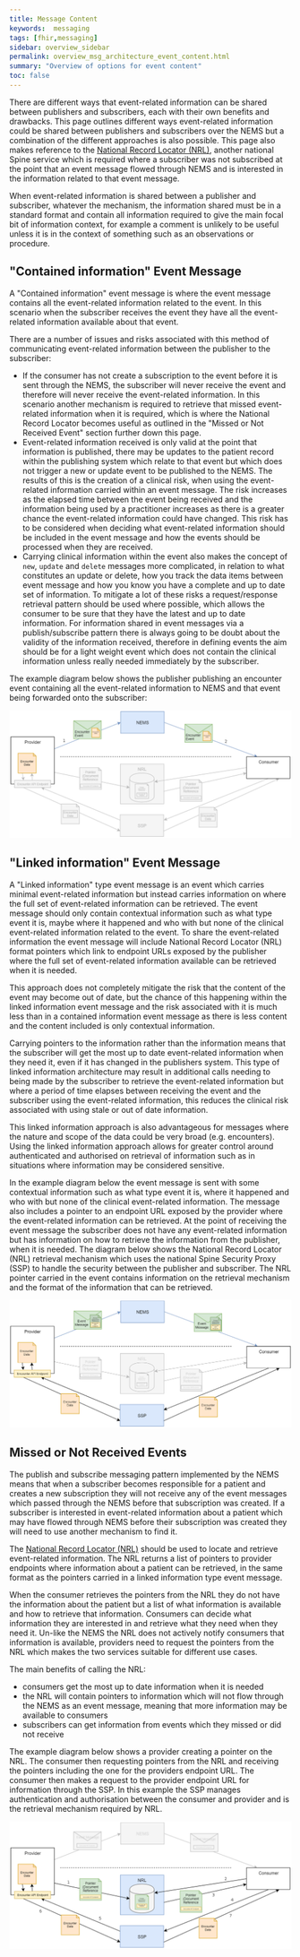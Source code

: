 ```yaml
---
title: Message Content
keywords:  messaging
tags: [fhir,messaging]
sidebar: overview_sidebar
permalink: overview_msg_architecture_event_content.html
summary: "Overview of options for event content"
toc: false
---
```


There are different ways that event-related information can be shared between publishers and subscribers, each with their own benefits and drawbacks. This page outlines different ways event-related information could be shared between publishers and subscribers over the NEMS but a combination of the different approaches is also possible. This page also makes reference to the [National Record Locator (NRL)](https://developer.nhs.uk/apis/nrl/), another national Spine service which is required where a subscriber was not subscribed at the point that an event message flowed through NEMS and is interested in the information related to that event message.

When event-related information is shared between a publisher and subscriber, whatever the mechanism, the information shared must be in a standard format and contain all information required to give the main focal bit of information context, for example a comment is unlikely to be useful unless it is in the context of something such as an observations or procedure.


## "Contained information" Event Message

A "Contained information" event message is where the event message contains all the event-related information related to the event. In this scenario when the subscriber receives the event they have all the event-related information available about that event.

There are a number of issues and risks associated with this method of communicating event-related information between the publisher to the subscriber:
- If the consumer has not create a subscription to the event before it is sent through the NEMS, the subscriber will never receive the event and therefore will never receive the event-related information. In this scenario another mechanism is required to retrieve that missed event-related information when it is required, which is where the National Record Locator becomes useful as outlined in the "Missed or Not Received Event" section further down this page.
- Event-related information received is only valid at the point that information is published, there may be updates to the patient record within the publishing system which relate to that event but which does not trigger a new or update event to be published to the NEMS. The results of this is the creation of a clinical risk, when using the event-related information carried within an event message. The risk increases as the elapsed time between the event being received and the information being used by a practitioner increases as there is a greater chance the event-related information could have changed. This risk has to be considered when deciding what event-related information should be included in the event message and how the events should be processed when they are received.
- Carrying clinical information within the event also makes the concept of `new`, `update` and `delete` messages more complicated, in relation to what constitutes an update or delete, how you track the data items between event message and how you know you have a complete and up to date set of information. To mitigate a lot of these risks a request/response retrieval pattern should be used where possible, which allows the consumer to be sure that they have the latest and up to date information. For information shared in event messages via a publish/subscribe pattern there is always going to be doubt about the validity of the information received, therefore in defining events the aim should be for a light weight event which does not contain the clinical information unless really needed immediately by the subscriber.

The example diagram below shows the publisher publishing an encounter event containing all the event-related information to NEMS and that event being forwarded onto the subscriber:

<div style="text-align:center; margin-bottom:20px" >
	<a href="images/overview/msg_full_fat.png" target="_blank"><img src="images/overview/msg_full_fat.png"></a>
</div>


## "Linked information" Event Message

A "Linked information" type event message is an event which carries minimal event-related information but instead carries information on where the full set of event-related information can be retrieved. The event message should only contain contextual information such as what type event it is, maybe where it happened and who with but none of the clinical event-related information related to the event. To share the event-related information the event message will include National Record Locator (NRL) format pointers which link to endpoint URLs exposed by the publisher where the full set of event-related information available can be retrieved when it is needed.

This approach does not completely mitigate the risk that the content of the event may become out of date, but the chance of this happening within the linked information event message and the risk associated with it is much less than in a contained information event message as there is less content and the content included is only contextual information.

Carrying pointers to the information rather than the information means that the subscriber will get the most up to date event-related information when they need it, even if it has changed in the publishers system. This type of linked information architecture may result in additional calls needing to being made by the subscriber to retrieve the event-related information but where a period of time elapses between receiving the event and the subscriber using the event-related information, this reduces the clinical risk associated with using stale or out of date information.

This linked information approach is also advantageous for messages where the nature and scope of the data could be very broad (e.g. encounters). Using the linked information approach allows for greater control around authenticated and authorised on retrieval of information such as in situations where information may be considered sensitive.

In the example diagram below the event message is sent with some contextual information such as what type event it is, where it happened and who with but none of the clinical event-related information. The message also includes a pointer to an endpoint URL exposed by the provider where the event-related information can be retrieved. At the point of receiving the event message the subscriber does not have any event-related information but has information on how to retrieve the information from the publisher, when it is needed. The diagram below shows the National Record Locator (NRL) retrieval mechanism which uses the national Spine Security Proxy (SSP) to handle the security between the publisher and subscriber. The NRL pointer carried in the event contains information on the retrieval mechanism and the format of the information that can be retrieved.
 
 <div style="text-align:center; margin-bottom:20px" >
	<a href="images/overview/msg_light_weight.png" target="_blank"><img src="images/overview/msg_light_weight.png"></a>
</div>
 

## Missed or Not Received Events

The publish and subscribe messaging pattern implemented by the NEMS means that when a subscriber becomes responsible for a patient and creates a new subscription they will not receive any of the event messages which passed through the NEMS before that subscription was created. If a subscriber is interested in event-related information about a patient which may have flowed through NEMS before their subscription was created they will need to use another mechanism to find it.

The [National Record Locator (NRL)](https://developer.nhs.uk/apis/nrl/) should be used to locate and retrieve event-related information. The NRL returns a list of pointers to provider endpoints where information about a patient can be retrieved, in the same format as the pointers carried in a linked information type event message.

When the consumer retrieves the pointers from the NRL they do not have the information about the patient but a list of what information is available and how to retrieve that information. Consumers can decide what information they are interested in and retrieve what they need when they need it. Un-like the NEMS the NRL does not actively notify consumers that information is available, providers need to request the pointers from the NRL which makes the two services suitable for different use cases.

The main benefits of calling the NRL:
- consumers get the most up to date information when it is needed
- the NRL will contain pointers to information which will not flow through the NEMS as an event message, meaning that more information may be available to consumers
- subscribers can get information from events which they missed or did not receive

The example diagram below shows a provider creating a pointer on the NRL. The consumer then requesting pointers from the NRL and receiving the pointers including the one for the providers endpoint URL. The consumer then makes a request to the provider endpoint URL for information through the SSP. In this example the SSP manages authentication and authorisation between the consumer and provider and is the retrieval mechanism required by NRL.

<div style="text-align:center; margin-bottom:20px" >
	<a href="images/overview/msg_missed.png" target="_blank"><img src="images/overview/msg_missed.png"></a>
</div>
